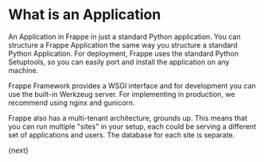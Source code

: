 # What is an Application

An Application in Frappe in just a standard Python application. You can structure a Frappe Application the same way you structure a standard Python Application. For deployment, Frappe uses the standard Python Setuptools, so you can easily port and install the application on any machine.

Frappe Framework provides a WSGI interface and for development you can use the built-in Werkzeug server. For implementing in production, we recommend using nginx and gunicorn.

Frappe also has a multi-tenant architecture, grounds up. This means that you can run multiple "sites" in your setup, each could be serving a different set of applications and users. The database for each site is separate.

{next}
